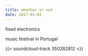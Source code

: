 ```yaml
---
title: whether or not
date: 2017-01-01
---
```

fixed electronics

music festival in Portugal

{{< soundcloud-track 350282812 >}}